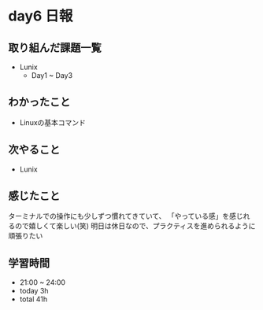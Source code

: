 # day6 日報
## 取り組んだ課題一覧
- Lunix
  - Day1 ~ Day3

## わかったこと
- Linuxの基本コマンド

## 次やること
- Lunix

## 感じたこと
ターミナルでの操作にも少しずつ慣れてきていて、
「やっている感」を感じれるので嬉しくて楽しい(笑)
明日は休日なので、プラクティスを進められるように頑張りたい

## 学習時間
- 21:00 ~ 24:00
- today 3h
- total 41h
